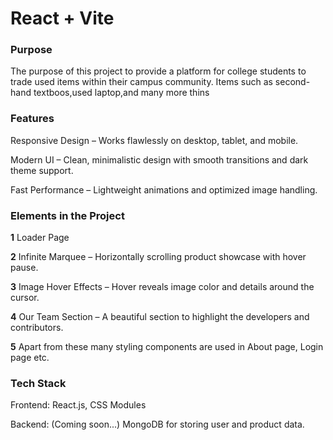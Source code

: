# React + Vite

### Purpose

The purpose of this project to provide a platform for college students to trade used items within their campus community. Items such as second-hand textboos,used laptop,and many more thins

### Features

Responsive Design – Works flawlessly on desktop, tablet, and mobile.

Modern UI – Clean, minimalistic design with smooth transitions and dark theme support.

Fast Performance – Lightweight animations and optimized image handling.

### Elements in the Project

**1** Loader Page

**2** Infinite Marquee – Horizontally scrolling product showcase with hover pause.

**3** Image Hover Effects – Hover reveals image color and details around the cursor.

**4** Our Team Section – A beautiful section to highlight the developers and contributors.

**5** Apart from these many styling components are used in About page, Login page etc.

### Tech Stack

Frontend: React.js, CSS Modules

Backend: (Coming soon...) MongoDB for storing user and product data.
